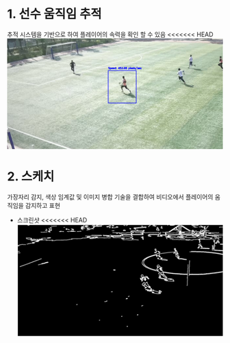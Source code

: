# 1. 선수 움직임 추적
추적 시스템을 기반으로 하여 플레이어의 속력을 확인 할 수 있음
 <<<<<<< HEAD![이미지없음](./data/555.png "스크린샷")

# 2. 스케치
 가장자리 감지, 색상 임계값 및 이미지 병합 기술을 결합하여 비디오에서 플레이어의 움직임을 감지하고 표현
 * 스크린샷
 <<<<<<< HEAD![이미지없음](./data/333.png "스크린샷")